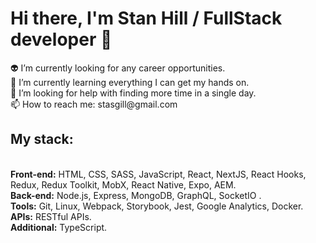 <h1>Hi there, I'm Stan Hill / FullStack developer 👋</h1>
👽 I’m currently looking for any career opportunities. 
<br/>🦁 I’m currently learning everything I can get my hands on.
<br/>🐰 I’m looking for help with finding more time in a single day.
<br/>📫 How to reach me: stasgill@gmail.com
<h2>My stack:</h2> 

<br/><b>Front-end:</b> HTML, CSS, SASS, JavaScript, React, NextJS, React Hooks,
Redux, Redux Toolkit, MobX, React Native, Expo, AEM.
<br/><b>Back-end:</b> Node.js, Express, MongoDB, GraphQL, SocketIO .
<br/><b>Tools:</b> Git, Linux, Webpack, Storybook, Jest, Google Analytics, Docker.
<br/><b>APIs:</b> RESTful APIs.
<br/><b>Additional:</b> TypeScript.

